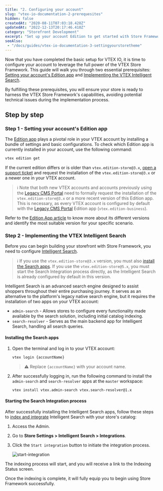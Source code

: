 ```yaml
---
title: "2. Configuring your account"
slug: "vtex-io-documentation-2-prerequesites"
hidden: false
createdAt: "2020-08-11T07:03:18.428Z"
updatedAt: "2022-12-13T20:17:46.410Z"
category: "Storefront Development"
excerpt: "Set up your account Edition to get started with Store Framework."
seeAlso:
 - "/docs/guides/vtex-io-documentation-3-settingyourstoretheme"
---
```


Now that you have completed the basic setup for VTEX IO, it is time to configure your account to leverage the full power of the VTEX Store Framework. This guide will walk you through two essential prerequisites: [Setting your account's Edition app](#step-1---setting-your-accounts-edition-app) and [Implementing the VTEX Intelligent Search](#step-2---implementing-the-vtex-intelligent-search).

By fulfilling these prerequisites, you will ensure your store is ready to harness the VTEX Store Framework's capabilities, avoiding potential technical issues during the implementation process.

## Step by step

### Step 1 - Setting your account's Edition app

The [Edition app](https://developers.vtex.com/docs/guides/vtex-io-documentation-edition-app/) plays a pivotal role in your VTEX account by installing a bundle of settings and basic configurations. To check which Edition app is currently installed in your account, use the following command:

```sh
vtex edition get
```

If the current edition differs or is older than `vtex.edition-store@3.x`, [open a support ticket](https://help.vtex.com/support?/cultureInfo=en-us) and request the installation of the `vtex.edition-store@3.x` or a newer one in your VTEX account.

>ℹ Note that both new VTEX accounts and accounts previously using the [Legacy CMS Portal](https://help.vtex.com/tutorial/what-is-cms--EmO8u2WBj2W4MUQCS8262) need to formally request the installation of the `vtex.edition-store@3.x` or a more recent version of this Edition app. This is necessary, as every VTEX account is configured by default with the [Legacy CMS Portal](https://help.vtex.com/tutorial/what-is-cms--EmO8u2WBj2W4MUQCS8262) Edition app (`vtex.edition-business`).

Refer to the [Edition App article](https://developers.vtex.com/docs/guides/vtex-io-documentation-edition-app) to know more about its different versions and identify the most suitable version for your specific scenario.

### Step 2 - Implementing the VTEX Intelligent Search

Before you can begin building your storefront with Store Framework, you need to configure [Intelligent Search](https://help.vtex.com/tracks/vtex-intelligent-search--19wrbB7nEQcmwzDPl1l4Cb).

>ℹ️ If you use the `vtex.edition-store@3.x` version, you must also [install the Search apps](https://developers.vtex.com/docs/guides/vtex-io-documentation-2-prerequesites#step-2---implementing-the-vtex-intelligent-search). If you use the `vtex.edition-store@5.x`, you must start the Search Integration process directly, as the Intelligent Search is already configured by default in this version.

Intelligent Search is an advanced search engine designed to assist shoppers throughout their entire purchasing journey. It serves as an alternative to the platform's legacy native search engine, but it requires the installation of two apps on your VTEX account:

- `admin-search` - Allows stores to configure every functionality made available by the search solution, including initial catalog indexing.
- `search-resolver` - Serves as the main backend app for Intelligent Search, handling all search queries.

#### Installing the Search apps

1. Open the terminal and log in to your VTEX account:

    ```sh
    vtex login {accountName}
    ```

    >⚠️ Replace `{accountName}` with your account name.

2. After successfully logging in, run the following command to install the `admin-search` and `search-resolver` apps at the `master` workspace:

    ```sh
    vtex install vtex.admin-search vtex.search-resolver@1.x
    ```

#### Starting the Search Integration process

After successfully installing the Intelligent Search apps, follow these steps to [index and integrate](https://help.vtex.com/en/tracks/vtex-intelligent-search--19wrbB7nEQcmwzDPl1l4Cb/6wKQgKmu2FT6084BJT7z5V) Intelligent Search with your store's catalog:

1. Access the Admin.
2. Go to **Store Settings > Intelligent Search > Integrations**.
3. Click the `Start integration` button to initiate the integration process.

   ![start-integration](https://cdn.jsdelivr.net/gh/vtexdocs/dev-portal-content@main/images/vtex-io-documentation-2-prerequesites-0.png)

The indexing process will start, and you will receive a link to the Indexing Status screen.

Once the indexing is complete, it will fully equip you to begin using Store Framework successfully.

